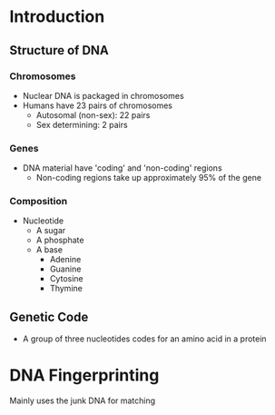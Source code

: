 # Introduction
## Structure of DNA
### Chromosomes
- Nuclear DNA is packaged in chromosomes
- Humans have 23 pairs of chromosomes
	- Autosomal (non-sex): 22 pairs
	- Sex determining: 2 pairs
### Genes
- DNA material have 'coding' and 'non-coding' regions
	- Non-coding regions take up approximately 95% of the gene
### Composition
- Nucleotide
	- A sugar
	- A phosphate
	- A base
		- Adenine
		- Guanine
		- Cytosine
		- Thymine
## Genetic Code
- A group of three nucleotides codes for an amino acid in a protein
# DNA Fingerprinting
Mainly uses the junk DNA for matching
